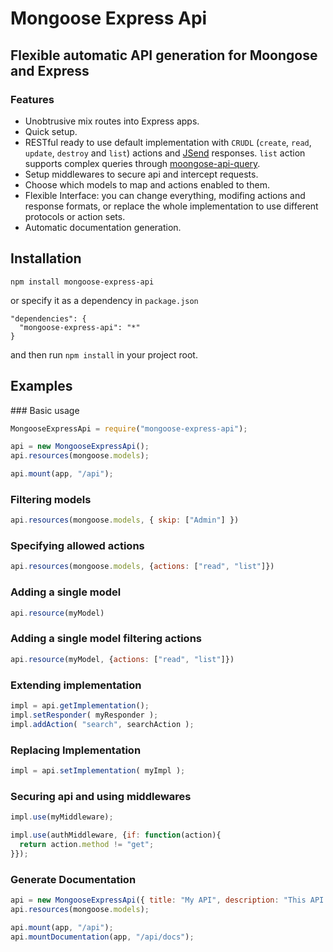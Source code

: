 # Mongoose Express Api

## Flexible automatic API generation for Moongose and Express

### Features

- Unobtrusive mix routes into Express apps.
- Quick setup.
- RESTful ready to use default implementation with `CRUDL` (`create`, `read`, `update`, `destroy` and `list`) actions and [JSend](http://labs.omniti.com/labs/jsend) responses. `list` action supports complex queries through [moongose-api-query](https://github.com/adamjacobbecker/mongoose-api-query). 
- Setup middlewares to secure api and intercept requests.
- Choose which models to map and actions enabled to them.
- Flexible Interface: you can change everything, modifing actions and response formats, or replace the whole implementation to use different protocols or action sets. 
- Automatic documentation generation.

## Installation

```
npm install mongoose-express-api
```

or specify it as a dependency in `package.json`

```
"dependencies": {
  "mongoose-express-api": "*"
}
```

and then run `npm install` in your project root.

## Examples

### Basic usage

``` js
MongooseExpressApi = require("mongoose-express-api");

api = new MongooseExpressApi();
api.resources(mongoose.models);

api.mount(app, "/api");
```

### Filtering models

``` js
api.resources(mongoose.models, { skip: ["Admin"] })
```
  
### Specifying allowed actions

``` js
api.resources(mongoose.models, {actions: ["read", "list"]})
```

### Adding a single model

``` js
api.resource(myModel)
```

### Adding a single model filtering actions

``` js
api.resource(myModel, {actions: ["read", "list"]})
```

### Extending implementation

``` js
impl = api.getImplementation();
impl.setResponder( myResponder );
impl.addAction( "search", searchAction );
```

### Replacing Implementation

``` js
impl = api.setImplementation( myImpl );
```
 
### Securing api and using middlewares

``` js
impl.use(myMiddleware);

impl.use(authMiddleware, {if: function(action){
  return action.method != "get";
}});
```

### Generate Documentation

``` js
api = new MongooseExpressApi({ title: "My API", description: "This API is for ..", version: "1.0.0" });
api.resources(mongoose.models);

api.mount(app, "/api");
api.mountDocumentation(app, "/api/docs");
```
